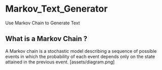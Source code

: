 # Markov_Text_Generator
Use Markov Chain to Generate Text

## What is a Markov Chain ?
A Markov chain is a stochastic model describing a sequence of possible events in which the probability of each event depends only on the state attained in the previous event.
[assets/diagram.png]
